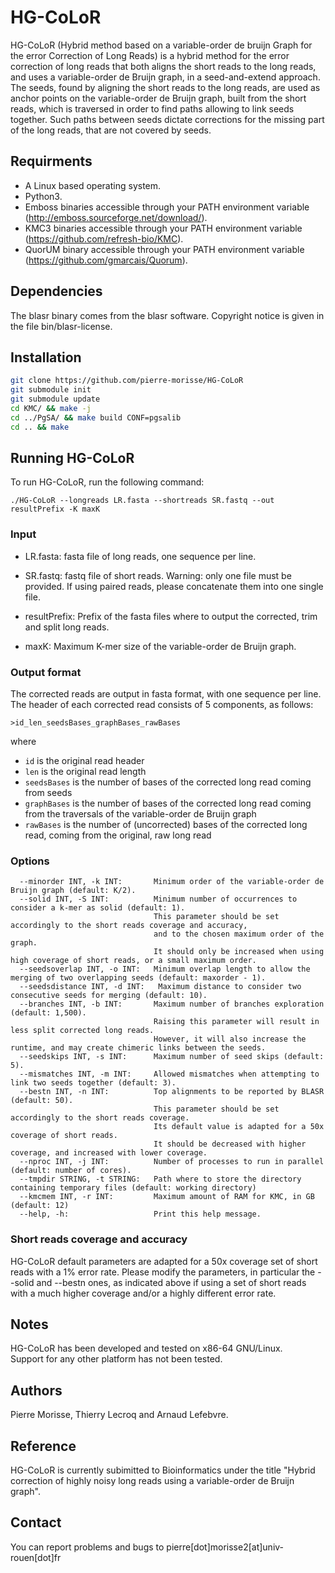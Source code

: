 # HG-CoLoR
HG-CoLoR (Hybrid method based on a variable-order de bruijn Graph for the error Correction of Long Reads)
is a hybrid method for the error correction of long reads that both aligns the short reads to the long reads,
and uses a variable-order de Bruijn graph, in a seed-and-extend approach. The seeds, found by aligning
the short reads to the long reads, are used as anchor points on the variable-order de Bruijn graph, built
from the short reads, which is traversed in order to find paths allowing to link seeds together. Such paths
between seeds dictate corrections for the missing part of the long reads, that are not covered by seeds.

Requirments
--------------

  - A Linux based operating system.
  - Python3.
  - Emboss binaries accessible through your PATH environment variable (http://emboss.sourceforge.net/download/).
  - KMC3 binaries accessible through your PATH environment variable (https://github.com/refresh-bio/KMC).
  - QuorUM binary accessible through your PATH environment variable (https://github.com/gmarcais/Quorum).
  
Dependencies
--------------

The blasr binary comes from the blasr software. Copyright notice is given in the file
bin/blasr-license.
  
Installation
--------------
  ```bash
  git clone https://github.com/pierre-morisse/HG-CoLoR
  git submodule init
  git submodule update
  cd KMC/ && make -j
  cd ../PgSA/ && make build CONF=pgsalib
  cd .. && make
  ```
  
Running HG-CoLoR
--------------

To run HG-CoLoR, run the following command:

`./HG-CoLoR --longreads LR.fasta --shortreads SR.fastq --out resultPrefix -K maxK`

### Input

  - LR.fasta:       fasta file of long reads, one sequence per line.
  - SR.fastq:       fastq file of short reads.
    Warning: only one file must be provided.
    If using paired reads, please concatenate them into one single file.

  - resultPrefix:   Prefix of the fasta files where to output the corrected, trim and split long reads.
  - maxK:           Maximum K-mer size of the variable-order de Bruijn graph.

### Output format

The corrected reads are output in fasta format, with one sequence per line. The header of each corrected read
consists of 5 components, as follows:

`>id_len_seedsBases_graphBases_rawBases`

where

  - `id` is the original read header
  - `len` is the original read length
  - `seedsBases` is the number of bases of the corrected long read coming from seeds
  - `graphBases` is the number of bases of the corrected long read coming from the traversals of the variable-order de Bruijn graph
  - `rawBases` is the number of (uncorrected) bases of the corrected long read, coming from the original, raw long read

### Options

      --minorder INT, -k INT:       Minimum order of the variable-order de Bruijn graph (default: K/2).
      --solid INT, -S INT:          Minimum number of occurrences to consider a k-mer as solid (default: 1).
                                    This parameter should be set accordingly to the short reads coverage and accuracy,
                                    and to the chosen maximum order of the graph.
                                    It should only be increased when using high coverage of short reads, or a small maximum order.
      --seedsoverlap INT, -o INT:   Minimum overlap length to allow the merging of two overlapping seeds (default: maxorder - 1).
      --seedsdistance INT, -d INT:   Maximum distance to consider two consecutive seeds for merging (default: 10).
      --branches INT, -b INT:       Maximum number of branches exploration (default: 1,500).
                                    Raising this parameter will result in less split corrected long reads.
                                    However, it will also increase the runtime, and may create chimeric links between the seeds.
      --seedskips INT, -s INT:      Maximum number of seed skips (default: 5).
      --mismatches INT, -m INT:     Allowed mismatches when attempting to link two seeds together (default: 3).
      --bestn INT, -n INT:          Top alignments to be reported by BLASR (default: 50).
                                    This parameter should be set accordingly to the short reads coverage.
                                    Its default value is adapted for a 50x coverage of short reads.
                                    It should be decreased with higher coverage, and increased with lower coverage.
      --nproc INT, -j INT:          Number of processes to run in parallel (default: number of cores).
      --tmpdir STRING, -t STRING:   Path where to store the directory containing temporary files (default: working directory)
      --kmcmem INT, -r INT:         Maximum amount of RAM for KMC, in GB (default: 12)
      --help, -h:                   Print this help message.

### Short reads coverage and accuracy

HG-CoLoR default parameters are adapted for a 50x coverage set of short reads with a 1% error rate. Please modify the parameters, in particular the --solid and --bestn ones,
as indicated above if using a set of short reads with a much higher coverage and/or a highly different error rate.
      
Notes
--------------

HG-CoLoR has been developed and tested on x86-64 GNU/Linux.          
Support for any other platform has not been tested.

Authors
--------------

Pierre Morisse, Thierry Lecroq and Arnaud Lefebvre.

Reference
--------------

HG-CoLoR is currently subimitted to Bioinformatics under the title "Hybrid correction of highly noisy long reads using a variable-order de Bruijn graph".

Contact
--------------

You can report problems and bugs to pierre[dot]morisse2[at]univ-rouen[dot]fr
